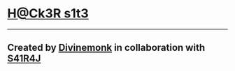 # [H@Ck3R s1t3](https://divinemonk.github.io/s1t3.github.io/)
---
## Created by [Divinemonk](https://github.com/Divinemonk/) in collaboration with [S41R4J](https://github.com/s41r4j)
